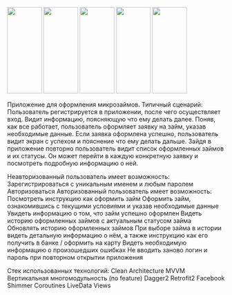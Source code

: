 
<img src="https://github.com/user-attachments/assets/2227660a-9a9b-498c-a281-aad01b974650" width="80" height="200" />
<img src="https://github.com/user-attachments/assets/fc2cc672-299c-4a7b-b474-76791f4960aa" width="80" height="200" />
<img src="https://github.com/user-attachments/assets/e1b0227b-0f9e-45f1-9b02-5605229dc2d6" width="80" height="200" />
<img src="https://github.com/user-attachments/assets/78bcdf30-e656-4565-8471-6cc4cc4b584b" width="80" height="200" />
<img src="https://github.com/user-attachments/assets/08d36877-4790-48f4-822e-e72af5f366da" width="80" height="200" />

Приложение для оформления микрозаймов.
Типичный сценарий: Пользователь регистрируется в приложении, после чего осуществляет вход. 
Видит информацию, поясняющую что ему делать далее. 
Поняв, как все работает, пользователь оформляет заявку на займ, указав необходимые данные. Если 
заявка оформлена успешно, пользователь видит экран с успехом и пояснение что ему делать дальше.
Зайдя в приложение повторно пользователь видит список оформленных займов и их статусы. Он 
может перейти в каждую конкретную заявку и посмотреть подробную информацию о ней.

Неавторизованный пользователь имеет возможность:
  Зарегистрироваться с уникальным именем и любым паролем
  Авторизоваться
Авторизованный пользователь имеет возможность:
  Посмотреть инструкцию как оформить займ
  Оформить займ, ознакомившись с текущими условиями и указав необходимые данные
  Увидеть информацию о том, что займ успешно оформлен
  Видеть историю оформленных займов с актуальным статусом займа
  Обновлять историю оформленных займов
  При выборе займа в истории видеть детальную информацию о нём, а также инструкцию как его 
    получить в банке / оформить на карту
  Видеть необходимую информацию о произошедших ошибках
  Не вводить заново логин и пароль при повторном открытии приложения

Стек использованных технологий:
  Clean Architecture
  MVVM
  Вертикальная многомодульность (по feature)
  Dagger2
  Retrofit2
  Facebook Shimmer
  Coroutines
  LiveData
  Views

